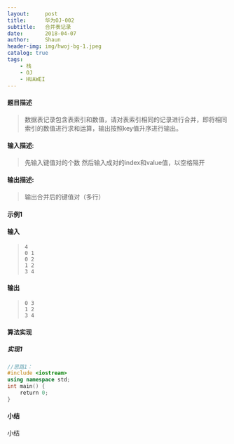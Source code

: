 ```yaml
---
layout:     post
title:      华为OJ-002
subtitle:   合并表记录
date:       2018-04-07
author:     Shaun
header-img: img/hwoj-bg-1.jpeg
catalog: true
tags:
    - 栈
    - OJ
    - HUAWEI
---
```



#### 题目描述

> 数据表记录包含表索引和数值，请对表索引相同的记录进行合并，即将相同索引的数值进行求和运算，输出按照key值升序进行输出。

#### 输入描述:

> 先输入键值对的个数
> 然后输入成对的index和value值，以空格隔开

#### 输出描述:

> 输出合并后的键值对（多行）

#### 示例1

#### 输入

> ```
> 4
> 0 1
> 0 2
> 1 2
> 3 4
> ```

#### 输出

> ```
> 0 3
> 1 2
> 3 4
> ```



#### 算法实现



##### 实现1

```C++
//思路1：
#include <iostream>
using namespace std;
int main() {
    return 0;
}
```




#### 小结

小结






